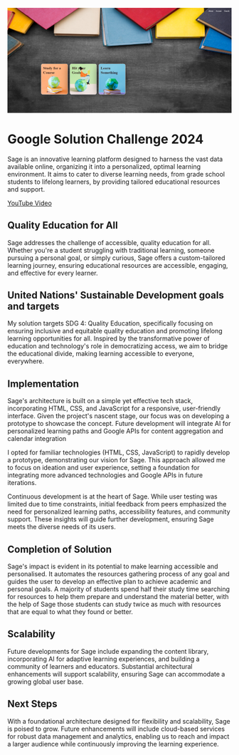 ![alt text](image.png)

# Google Solution Challenge 2024
Sage is an innovative learning platform designed to harness the vast data available online, organizing it into a personalized, optimal learning environment. It aims to cater to diverse learning needs, from grade school students to lifelong learners, by providing tailored educational resources and support.

[YouTube Video](https://www.youtube.com/watch?v=bxiadb27IIs)

## Quality Education for All
Sage addresses the challenge of accessible, quality education for all. Whether you're a student struggling with traditional learning, someone pursuing a personal goal, or simply curious, Sage offers a custom-tailored learning journey, ensuring educational resources are accessible, engaging, and effective for every learner.

## United Nations' Sustainable Development goals and targets
My solution targets SDG 4: Quality Education, specifically focusing on ensuring inclusive and equitable quality education and promoting lifelong learning opportunities for all. Inspired by the transformative power of education and technology's role in democratizing access, we aim to bridge the educational divide, making learning accessible to everyone, everywhere.

## Implementation
Sage's architecture is built on a simple yet effective tech stack, incorporating HTML, CSS, and JavaScript for a responsive, user-friendly interface. Given the project's nascent stage, our focus was on developing a prototype to showcase the concept. Future development will integrate AI for personalized learning paths and Google APIs for content aggregation and calendar integration

I opted for familiar technologies (HTML, CSS, JavaScript) to rapidly develop a prototype, demonstrating our vision for Sage. This approach allowed me to focus on ideation and user experience, setting a foundation for integrating more advanced technologies and Google APIs in future iterations.

Continuous development is at the heart of Sage. While user testing was limited due to time constraints, initial feedback from peers emphasized the need for personalized learning paths, accessibility features, and community support. These insights will guide further development, ensuring Sage meets the diverse needs of its users.

## Completion of Solution
Sage's impact is evident in its potential to make learning accessible and personalised. It automates the resources gathering process of any goal and guides the user to develop an effective plan to achieve academic and personal goals. A majority of students spend half their study time searching for resources to help them prepare and understand the material better, with the help of Sage those students can study twice as much with resources that are equal to what they found or better.

## Scalability
Future developments for Sage include expanding the content library, incorporating AI for adaptive learning experiences, and building a community of learners and educators. Substantial architectural enhancements will support scalability, ensuring Sage can accommodate a growing global user base.

## Next Steps
With a foundational architecture designed for flexibility and scalability, Sage is poised to grow. Future enhancements will include cloud-based services for robust data management and analytics, enabling us to reach and impact a larger audience while continuously improving the learning experience.